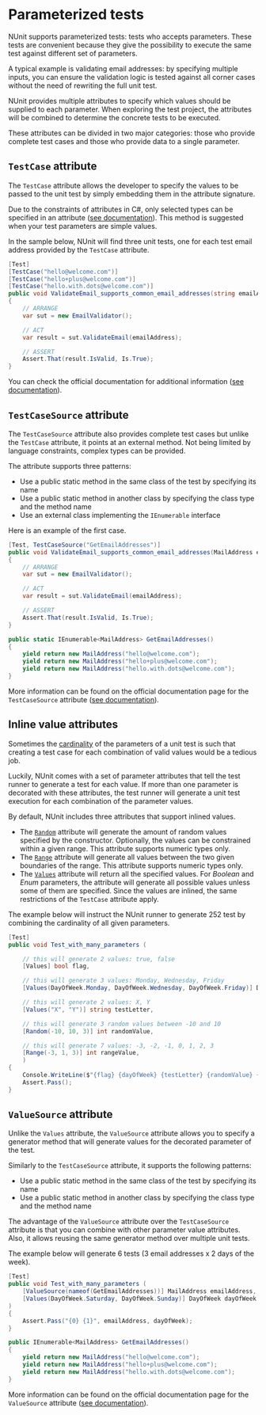 # Parameterized tests

NUnit supports parameterized tests: tests who accepts parameters. These tests are convenient because they give the possibility to execute the same test against different set of parameters.

A typical example is validating email addresses: by specifying multiple inputs, you can ensure the validation logic is tested against all corner cases without the need of rewriting the full unit test.

NUnit provides multiple attributes to specify which values should be supplied to each parameter. When exploring the test project, the attributes will be combined to determine the concrete tests to be executed.

These attributes can be divided in two major categories: those who provide complete test cases and those who provide data to a single parameter.

## `TestCase` attribute

The `TestCase` attribute allows the developer to specify the values to be passed to the unit test by simply embedding them in the attribute signature.

Due to the constraints of attributes in C\#, only selected types can be specified in an attribute \([see documentation](https://docs.microsoft.com/en-us/dotnet/csharp/language-reference/language-specification/attributes#attribute-parameter-types)\). This method is suggested when your test parameters are simple values.

In the sample below, NUnit will find three unit tests, one for each test email address provided by the `TestCase` attribute.

```csharp
[Test]
[TestCase("hello@welcome.com")]
[TestCase("hello+plus@welcome.com")]
[TestCase("hello.with.dots@welcome.com")]
public void ValidateEmail_supports_common_email_addresses(string emailAddress)
{
    // ARRANGE
    var sut = new EmailValidator();

    // ACT
    var result = sut.ValidateEmail(emailAddress);

    // ASSERT
    Assert.That(result.IsValid, Is.True);
}
```

You can check the official documentation for additional information \([see documentation](https://github.com/nunit/docs/wiki/TestCase-Attribute)\).

## `TestCaseSource` attribute

The `TestCaseSource` attribute also provides complete test cases but unlike the `TestCase` attribute, it points at an external method. Not being limited by language constraints, complex types can be provided.

The attribute supports three patterns:

* Use a public static method in the same class of the test by specifying its name
* Use a public static method in another class by specifying the class type and the method name
* Use an external class implementing the `IEnumerable` interface

Here is an example of the first case.

```csharp
[Test, TestCaseSource("GetEmailAddresses")]
public void ValidateEmail_supports_common_email_addresses(MailAddress emailAddress)
{
    // ARRANGE
    var sut = new EmailValidator();

    // ACT
    var result = sut.ValidateEmail(emailAddress);

    // ASSERT
    Assert.That(result.IsValid, Is.True);
}

public static IEnumerable<MailAddress> GetEmailAddresses()
{
    yield return new MailAddress("hello@welcome.com");
    yield return new MailAddress("hello+plus@welcome.com");
    yield return new MailAddress("hello.with.dots@welcome.com");
}
```

More information can be found on the official documentation page for the `TestCaseSource` attribute \([see documentation](https://github.com/nunit/docs/wiki/TestCaseSource-Attribute)\).

## Inline value attributes

Sometimes the [cardinality](https://en.wikipedia.org/wiki/Cardinality) of the parameters of a unit test is such that creating a test case for each combination of valid values would be a tedious job.

Luckily, NUnit comes with a set of parameter attributes that tell the test runner to generate a test for each value. If more than one parameter is decorated with these attributes, the test runner will generate a unit test execution for each combination of the parameter values.

By default, NUnit includes three attributes that support inlined values.

* The [`Random`](https://github.com/nunit/docs/wiki/Random-Attribute) attribute will generate the amount of random values specified by the constructor. Optionally, the values can be constrained within a given range. This attribute supports numeric types only.
* The [`Range`](https://github.com/nunit/docs/wiki/Range-Attribute) attribute will generate all values between the two given boundaries of the range. This attribute supports numeric types only.
* The [`Values`](https://github.com/nunit/docs/wiki/Values-Attribute) attribute will return all the specified values. For _Boolean_ and _Enum_ parameters, the attribute will generate all possible values unless some of them are specified. Since the values are inlined, the same restrictions of the `TestCase` attribute apply.

The example below will instruct the NUnit runner to generate 252 test by combining the cardinality of all given parameters.

```csharp
[Test]
public void Test_with_many_parameters (

    // this will generate 2 values: true, false
    [Values] bool flag,

    // this will generate 3 values: Monday, Wednesday, Friday
    [Values(DayOfWeek.Monday, DayOfWeek.Wednesday, DayOfWeek.Friday)] DayOfWeek dayOfWeek,

    // this will generate 2 values: X, Y
    [Values("X", "Y")] string testLetter,

    // this will generate 3 random values between -10 and 10
    [Random(-10, 10, 3)] int randomValue,

    // this will generate 7 values: -3, -2, -1, 0, 1, 2, 3
    [Range(-3, 1, 3)] int rangeValue,
    )
{
    Console.WriteLine($"{flag} {dayOfWeek} {testLetter} {randomValue} {rangeValue}");
    Assert.Pass();
}
```

## `ValueSource` attribute

Unlike the `Values` attribute, the `ValueSource` attribute allows you to specify a generator method that will generate values for the decorated parameter of the test.

Similarly to the `TestCaseSource` attribute, it supports the following patterns:

* Use a public static method in the same class of the test by specifying its name
* Use a public static method in another class by specifying the class type and the method name

The advantage of the `ValueSource` attribute over the `TestCaseSource` attribute is that you can combine with other parameter value attributes. Also, it allows reusing the same generator method over multiple unit tests.

The example below will generate 6 tests \(3 email addresses x 2 days of the week\).

```csharp
[Test]
public void Test_with_many_parameters (
    [ValueSource(nameof(GetEmailAddresses))] MailAddress emailAddress,
    [Values(DayOfWeek.Saturday, DayOfWeek.Sunday)] DayOfWeek dayOfWeek
)
{
    Assert.Pass("{0} {1}", emailAddress, dayOfWeek);
}

public IEnumerable<MailAddress> GetEmailAddresses()
{
    yield return new MailAddress("hello@welcome.com");
    yield return new MailAddress("hello+plus@welcome.com");
    yield return new MailAddress("hello.with.dots@welcome.com");
}
```

More information can be found on the official documentation page for the `ValueSource` attribute \([see documentation](https://github.com/nunit/docs/wiki/ValueSource-Attribute)\).

